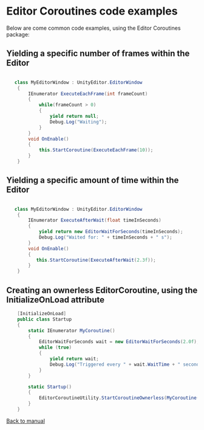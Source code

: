 # Editor Coroutines code examples

Below are come common code examples, using the Editor Coroutines package:

## Yielding a specific number of frames within the Editor

```c#

   class MyEditorWindow : UnityEditor.EditorWindow
    {
        IEnumerator ExecuteEachFrame(int frameCount)
        {
            while(frameCount > 0)
            {
                yield return null;
                Debug.Log("Waiting");
            }
        }
        void OnEnable()
        {
            this.StartCoroutine(ExecuteEachFrame(10));
        }
    }
```

## Yielding a specific amount of time within the Editor

```c#

   class MyEditorWindow : UnityEditor.EditorWindow
    {
        IEnumerator ExecuteAfterWait(float timeInSeconds)
        {
            yield return new EditorWaitForSeconds(timeInSeconds);
            Debug.Log("Waited for: " + timeInSeconds + " s");
        }
        void OnEnable()
        {
           this.StartCoroutine(ExecuteAfterWait(2.3f));
        }
    }
```

## Creating an ownerless EditorCoroutine, using the InitializeOnLoad attribute

```c#
    [InitializeOnLoad]
    public class Startup
    {
        static IEnumerator MyCoroutine()
        {
            EditorWaitForSeconds wait = new EditorWaitForSeconds(2.0f);
            while (true)
            {
                yield return wait;
                Debug.Log("Triggered every " + wait.WaitTime + " seconds");
            }
        }

        static Startup()
        {
            EditorCoroutineUtility.StartCoroutineOwnerless(MyCoroutine());
        }
    }

```



[Back to manual](manual.md)
